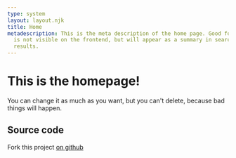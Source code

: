 ```yaml
---
type: system
layout: layout.njk
title: Home
metadescription: This is the meta description of the home page. Good for SEO. It
  is not visible on the frontend, but will appear as a summary in search
  results.
---
```

# This is the homepage!

You can change it as much as you want, but you can't delete, because bad things will happen.

## Source code

Fork this project [on github](https://github.com/Quinten/geuze)